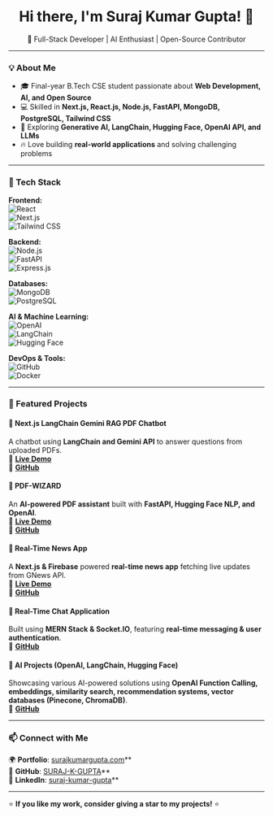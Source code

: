 <h1 align="center">Hi there, I'm Suraj Kumar Gupta! 👋</h1>

<p align="center">
  🚀 Full-Stack Developer | AI Enthusiast | Open-Source Contributor  
</p>

---

### 💡 About Me  
- 🎓 Final-year B.Tech CSE student passionate about **Web Development, AI, and Open Source**  
- 💻 Skilled in **Next.js, React.js, Node.js, FastAPI, MongoDB, PostgreSQL, Tailwind CSS**  
- 🤖 Exploring **Generative AI, LangChain, Hugging Face, OpenAI API, and LLMs**  
- 🔥 Love building **real-world applications** and solving challenging problems  

---

### 🚀 Tech Stack  
**Frontend:**  
![React](https://img.shields.io/badge/-React-61DAFB?style=flat&logo=react&logoColor=white)  
![Next.js](https://img.shields.io/badge/-Next.js-000000?style=flat&logo=next.js&logoColor=white)  
![Tailwind CSS](https://img.shields.io/badge/-Tailwind%20CSS-38B2AC?style=flat&logo=tailwind-css&logoColor=white)  

**Backend:**  
![Node.js](https://img.shields.io/badge/-Node.js-339933?style=flat&logo=node.js&logoColor=white)  
![FastAPI](https://img.shields.io/badge/-FastAPI-009688?style=flat&logo=fastapi&logoColor=white)  
![Express.js](https://img.shields.io/badge/-Express.js-000000?style=flat&logo=express&logoColor=white)  

**Databases:**  
![MongoDB](https://img.shields.io/badge/-MongoDB-47A248?style=flat&logo=mongodb&logoColor=white)  
![PostgreSQL](https://img.shields.io/badge/-PostgreSQL-336791?style=flat&logo=postgresql&logoColor=white)  

**AI & Machine Learning:**  
![OpenAI](https://img.shields.io/badge/-OpenAI-412991?style=flat&logo=openai&logoColor=white)  
![LangChain](https://img.shields.io/badge/-LangChain-FFD700?style=flat)  
![Hugging Face](https://img.shields.io/badge/-Hugging%20Face-FFCC4D?style=flat&logo=hugging-face&logoColor=black)  

**DevOps & Tools:**  
![GitHub](https://img.shields.io/badge/-GitHub-181717?style=flat&logo=github&logoColor=white)  
![Docker](https://img.shields.io/badge/-Docker-2496ED?style=flat&logo=docker&logoColor=white)  

---

### 📌 Featured Projects  
#### 🚀 **Next.js LangChain Gemini RAG PDF Chatbot**  
A chatbot using **LangChain and Gemini API** to answer questions from uploaded PDFs.  
🔗 **[Live Demo](https://nextjs-langchain-gemini-rag-pdf-chatbot.vercel.app)**  
📜 **[GitHub](https://github.com/SURAJ-K-GUPTA/nextjs-langchain-gemini-rag-pdf-chatbot)**

#### 📄 **PDF-WIZARD**  
An **AI-powered PDF assistant** built with **FastAPI, Hugging Face NLP, and OpenAI**.  
🔗 **[Live Demo](https://pdf-wizard-eight.vercel.app)**  
📜 **[GitHub](https://github.com/SURAJ-K-GUPTA/PDF-WIZARD)**  

#### 📰 **Real-Time News App**  
A **Next.js & Firebase** powered **real-time news app** fetching live updates from GNews API.  
🔗 **[Live Demo](https://aconewssuraj.web.app)**  
📜 **[GitHub](https://github.com/SURAJ-K-GUPTA/aconews)**  

#### 💬 **Real-Time Chat Application**  
Built using **MERN Stack & Socket.IO**, featuring **real-time messaging & user authentication**.  
📜 **[GitHub](https://github.com/SURAJ-K-GUPTA/chat-app)**  

#### 🤖 **AI Projects (OpenAI, LangChain, Hugging Face)**  
Showcasing various AI-powered solutions using **OpenAI Function Calling, embeddings, similarity search, recommendation systems, vector databases (Pinecone, ChromaDB)**.  
📜 **[GitHub](https://github.com/SURAJ-K-GUPTA/ai-projects-nodejs)**  

---

### 📫 Connect with Me  
🌍 **Portfolio**: [surajkumargupta.com](https://surajkumargupta.com)**  
🐙 **GitHub**: [SURAJ-K-GUPTA](https://github.com/SURAJ-K-GUPTA)**  
💼 **LinkedIn**: [suraj-kumar-gupta](https://www.linkedin.com/in/suraj-kumar-gupta)**  

---

⭐ **If you like my work, consider giving a star to my projects!** ⭐
